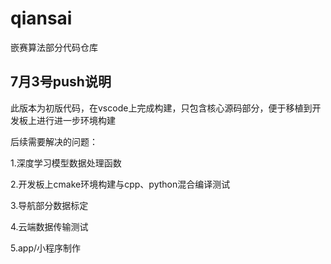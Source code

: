 # qiansai
嵌赛算法部分代码仓库

## 7月3号push说明

此版本为初版代码，在vscode上完成构建，只包含核心源码部分，便于移植到开发板上进行进一步环境构建

后续需要解决的问题：

1.深度学习模型数据处理函数

2.开发板上cmake环境构建与cpp、python混合编译测试

3.导航部分数据标定

4.云端数据传输测试

5.app/小程序制作


